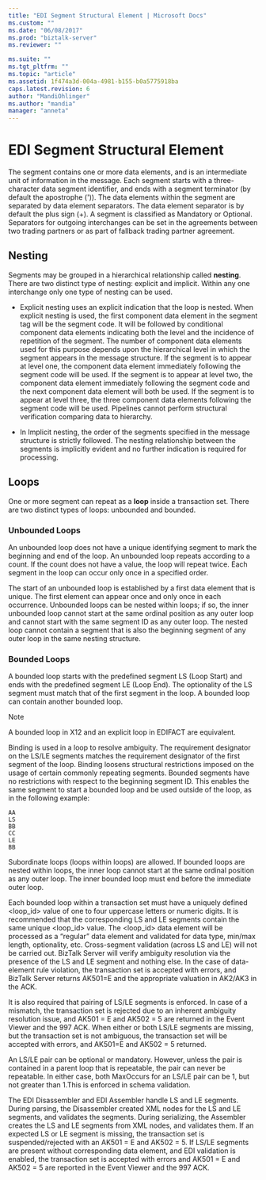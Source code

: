 ```yaml
---
title: "EDI Segment Structural Element | Microsoft Docs"
ms.custom: ""
ms.date: "06/08/2017"
ms.prod: "biztalk-server"
ms.reviewer: ""

ms.suite: ""
ms.tgt_pltfrm: ""
ms.topic: "article"
ms.assetid: 1f474a3d-004a-4981-b155-b0a5775918ba
caps.latest.revision: 6
author: "MandiOhlinger"
ms.author: "mandia"
manager: "anneta"
---
```

# EDI Segment Structural Element
The segment contains one or more data elements, and is an intermediate unit of information in the message. Each segment starts with a three-character data segment identifier, and ends with a segment terminator (by default the apostrophe (')). The data elements within the segment are separated by data element separators. The data element separator is by default the plus sign (+). A segment is classified as Mandatory or Optional. Separators for outgoing interchanges can be set in the agreements between two trading partners or as part of fallback trading partner agreement.  
  
## Nesting  
 Segments may be grouped in a hierarchical relationship called **nesting**. There are two distinct type of nesting: explicit and implicit. Within any one interchange only one type of nesting can be used.  
  
-   Explicit nesting uses an explicit indication that the loop is nested. When explicit nesting is used, the first component data element in the segment tag will be the segment code. It will be followed by conditional component data elements indicating both the level and the incidence of repetition of the segment. The number of component data elements used for this purpose depends upon the hierarchical level in which the segment appears in the message structure. If the segment is to appear at level one, the component data element immediately following the segment code will be used. If the segment is to appear at level two, the component data element immediately following the segment code and the next component data element will both be used. If the segment is to appear at level three, the three component data elements following the segment code will be used. Pipelines cannot perform structural verification comparing data to hierarchy.  
  
-   In Implicit nesting, the order of the segments specified in the message structure is strictly followed. The nesting relationship between the segments is implicitly evident and no further indication is required for processing.  
  
## Loops  
 One or more segment can repeat as a **loop** inside a transaction set. There are two distinct types of loops: unbounded and bounded.  
  
### Unbounded Loops  
 An unbounded loop does not have a unique identifying segment to mark the beginning and end of the loop. An unbounded loop repeats according to a count. If the count does not have a value, the loop will repeat twice. Each segment in the loop can occur only once in a specified order.  
  
 The start of an unbounded loop is established by a first data element that is unique. The first element can appear once and only once in each occurrence. Unbounded loops can be nested within loops; if so, the inner unbounded loop cannot start at the same ordinal position as any outer loop and cannot start with the same segment ID as any outer loop. The nested loop cannot contain a segment that is also the beginning segment of any outer loop in the same nesting structure.  
  
### Bounded Loops  
 A bounded loop starts with the predefined segment LS (Loop Start) and ends with the predefined segment LE (Loop End). The optionality of the LS segment must match that of the first segment in the loop. A bounded loop can contain another bounded loop.  
  
> [!NOTE]
>  A bounded loop in X12 and an explicit loop in EDIFACT are equivalent.  
  
 Binding is used in a loop to resolve ambiguity. The requirement designator on the LS/LE segments matches the requirement designator of the first segment of the loop. Binding loosens structural restrictions imposed on the usage of certain commonly repeating segments. Bounded segments have no restrictions with respect to the beginning segment ID. This enables the same segment to start a bounded loop and be used outside of the loop, as in the following example:  
  
```  
AA  
LS  
BB  
CC  
LE  
BB  
```  
  
 Subordinate loops (loops within loops) are allowed. If bounded loops are nested within loops, the inner loop cannot start at the same ordinal position as any outer loop. The inner bounded loop must end before the immediate outer loop.  
  
 Each bounded loop within a transaction set must have a uniquely defined <loop_id> value of one to four uppercase letters or numeric digits. It is recommended that the corresponding LS and LE segments contain the same unique <loop_id> value. The <loop_id> data element will be processed as a “regular” data element and validated for data type, min/max length, optionality, etc. Cross-segment validation (across LS and LE) will not be carried out. BizTalk Server will verify ambiguity resolution via the presence of the LS and LE segment and nothing else. In the case of data-element rule violation, the transaction set is accepted with errors, and BizTalk Server returns AK501=E and the appropriate valuation in AK2/AK3 in the ACK.  
  
 It is also required that pairing of LS/LE segments is enforced. In case of a mismatch, the transaction set is rejected due to an inherent ambiguity resolution issue, and AK501 = E and AK502 = 5 are returned in the Event Viewer and the 997 ACK. When  either or both LS/LE segments are missing, but the transaction set is not ambiguous, the transaction set will be accepted with errors, and AK501=E and AK502 = 5 returned.  
  
 An LS/LE pair can be optional or mandatory. However, unless the pair is contained in a parent loop that is repeatable, the pair can never be repeatable. In either case, both MaxOccurs for an LS/LE pair can be 1, but not greater than 1.This is enforced in schema validation.  
  
 The EDI Disassembler and EDI Assembler handle LS and LE segments. During parsing, the Disassembler created XML nodes for the LS and LE segments, and validates the segments. During serializing, the Assembler creates the LS and LE segments from XML nodes, and validates them. If an expected LS or LE segment is missing, the transaction set is suspended/rejected with an AK501 = E and AK502 = 5. If LS/LE segments are present without corresponding data element, and EDI validation is enabled, the transaction set is accepted with errors and AK501 = E and AK502 = 5 are reported in the Event Viewer and the 997 ACK.